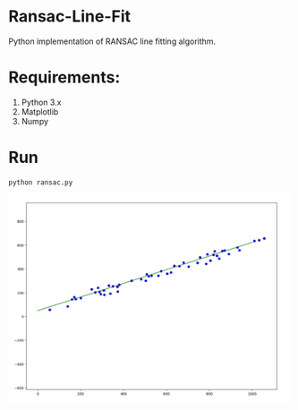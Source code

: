 # Ransac-Line-Fit
Python implementation of RANSAC line fitting algorithm.

# Requirements:
1) Python 3.x
2) Matplotlib
3) Numpy

# Run
``` 
python ransac.py
```
![alt text](https://github.com/Arki99/Ransac-Line-Fit/blob/master/line.png)
